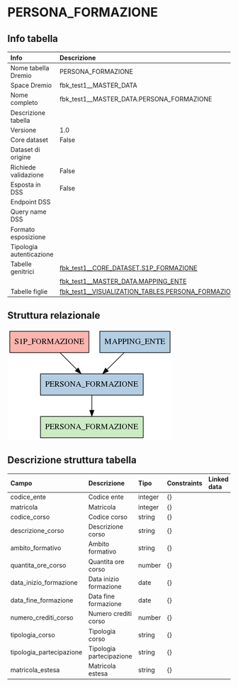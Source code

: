 # PERSONA_FORMAZIONE

## Info tabella

| Info                     | Descrizione                                                                                                           |
|:-------------------------|:----------------------------------------------------------------------------------------------------------------------|
| Nome tabella Dremio      | PERSONA_FORMAZIONE                                                                                                    |
| Space Dremio             | fbk_test1__MASTER_DATA                                                                                                |
| Nome completo            | fbk_test1__MASTER_DATA.PERSONA_FORMAZIONE                                                                             |
| Descrizione tabella      |                                                                                                                       |
| Versione                 | 1.0                                                                                                                   |
| Core dataset             | False                                                                                                                 |
| Dataset di origine       |                                                                                                                       |
| Richiede validazione     | False                                                                                                                 |
| Esposta in DSS           | False                                                                                                                 |
| Endpoint DSS             |                                                                                                                       |
| Query name DSS           |                                                                                                                       |
| Formato esposizione      |                                                                                                                       |
| Tipologia autenticazione |                                                                                                                       |
| Tabelle genitrici        | [fbk_test1__CORE_DATASET.S1P_FORMAZIONE](/fbk_test1__CORE_DATASET/S1P_FORMAZIONE/markdown.md)                         |
|                          | [fbk_test1__MASTER_DATA.MAPPING_ENTE](/fbk_test1__MASTER_DATA/MAPPING_ENTE/markdown.md)                               |
| Tabelle figlie           | [fbk_test1__VISUALIZATION_TABLES.PERSONA_FORMAZIONE](/fbk_test1__VISUALIZATION_TABLES/PERSONA_FORMAZIONE/markdown.md) |

## Struttura relazionale

![PERSONA_FORMAZIONE](./graph_png.png)

## Descrizione struttura tabella

| Campo                    | Descrizione              | Tipo    | Constraints   | Linked data   | errors   |
|:-------------------------|:-------------------------|:--------|:--------------|:--------------|:---------|
| codice_ente              | Codice ente              | integer | {}            |               | {}       |
| matricola                | Matricola                | integer | {}            |               | {}       |
| codice_corso             | Codice corso             | string  | {}            |               | {}       |
| descrizione_corso        | Descrizione corso        | string  | {}            |               | {}       |
| ambito_formativo         | Ambito formativo         | string  | {}            |               | {}       |
| quantita_ore_corso       | Quantita ore corso       | number  | {}            |               | {}       |
| data_inizio_formazione   | Data inizio formazione   | date    | {}            |               | {}       |
| data_fine_formazione     | Data fine formazione     | date    | {}            |               | {}       |
| numero_crediti_corso     | Numero crediti corso     | number  | {}            |               | {}       |
| tipologia_corso          | Tipologia corso          | string  | {}            |               | {}       |
| tipologia_partecipazione | Tipologia partecipazione | string  | {}            |               | {}       |
| matricola_estesa         | Matricola estesa         | string  | {}            |               | {}       |
